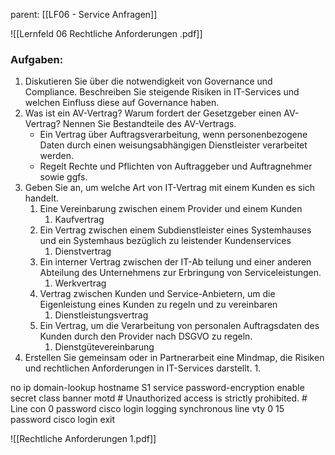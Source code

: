 parent: [[LF06 - Service Anfragen]]

![[Lernfeld 06 Rechtliche Anforderungen .pdf]]

### Aufgaben:
1. Diskutieren Sie über die notwendigkeit von Governance und Compliance. Beschreiben Sie steigende Risiken in IT-Services und welchen Einfluss diese auf Governance haben.
2. Was ist ein AV-Vertrag? Warum fordert der Gesetzgeber einen AV-Vertrag? Nennen Sie Bestandteile des AV-Vertrags.
	 - Ein Vertrag über Auftragsverarbeitung, wenn personenbezogene Daten durch einen weisungsabhängigen Dienstleister verarbeitet werden.
	 - Regelt Rechte und Pflichten von Auftraggeber und Auftragnehmer sowie ggfs.
3. Geben Sie an, um welche Art von IT-Vertrag mit einem Kunden es sich handelt.
	1. Eine Vereinbarung zwischen einem Provider und einem Kunden
		1. Kaufvertrag
	2. Ein Vertrag zwischen einem Subdienstleister eines Systemhauses und ein Systemhaus bezüglich zu leistender Kundenservices
		1. Dienstvertrag
	3. Ein interner Vertrag zwischen der IT-Ab teilung und einer anderen Abteilung des Unternehmens zur Erbringung von Serviceleistungen.
		1. Werkvertrag
	4. Vertrag zwischen Kunden und Service-Anbietern, um die Eigenleistung eines Kunden zu regeln und zu vereinbaren
		1. Dienstleistungsvertrag
	5. Ein Vertrag, um die Verarbeitung von personalen Auftragsdaten des Kunden durch den Provider nach DSGVO zu regeln.
		1. Dienstgütevereinbarung
4. Erstellen Sie gemeinsam oder in Partnerarbeit eine Mindmap, die Risiken und rechtlichen Anforderungen in IT-Services darstellt.
	1. 



no ip domain-lookup hostname S1 service password-encryption enable secret class banner motd # Unauthorized access is strictly prohibited. # Line con 0 password cisco login logging synchronous line vty 0 15 password cisco login exit


![[Rechtliche Anforderungen 1.pdf]]



